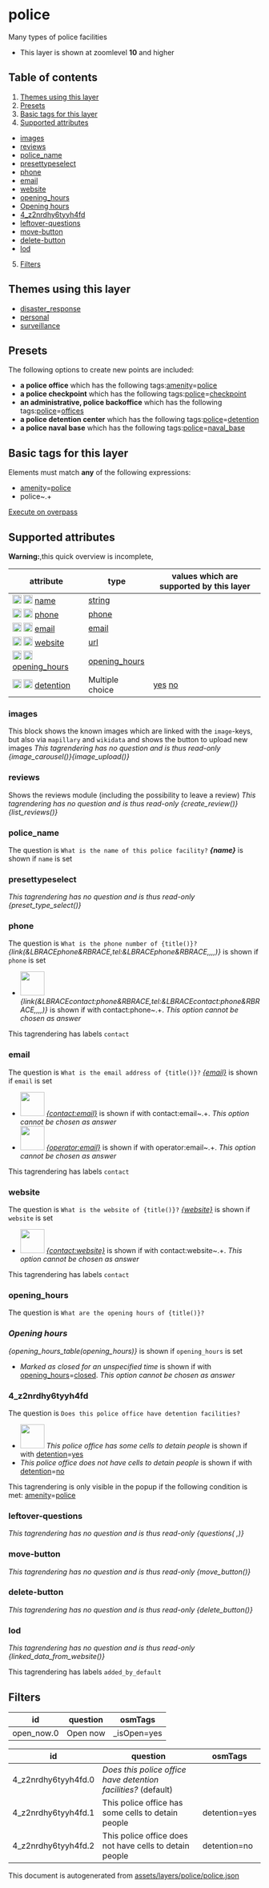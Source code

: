 [//]: # (WARNING: this file is automatically generated. Please find the sources at the bottom and edit those sources)

# police

Many types of police facilities 

 - This layer is shown at zoomlevel **10** and higher

## Table of contents

1. [Themes using this layer](#themes-using-this-layer)
2. [Presets](#presets)
3. [Basic tags for this layer](#basic-tags-for-this-layer)
4. [Supported attributes](#supported-attributes)
  - [images](#images)
  - [reviews](#reviews)
  - [police_name](#police_name)
  - [presettypeselect](#presettypeselect)
  - [phone](#phone)
  - [email](#email)
  - [website](#website)
  - [opening_hours](#opening_hours)
  - [Opening hours](#opening-hours)
  - [4_z2nrdhy6tyyh4fd](#4_z2nrdhy6tyyh4fd)
  - [leftover-questions](#leftover-questions)
  - [move-button](#move-button)
  - [delete-button](#delete-button)
  - [lod](#lod)
5. [Filters](#filters)

## Themes using this layer

 - [disaster_response](https://mapcomplete.org/disaster_response)
 - [personal](https://mapcomplete.org/personal)
 - [surveillance](https://mapcomplete.org/surveillance)

## Presets

The following options to create new points are included:

 - **a police office** which has the following tags:<a href='https://wiki.openstreetmap.org/wiki/Key:amenity' target='_blank'>amenity</a>=<a href='https://wiki.openstreetmap.org/wiki/Tag:amenity%3Dpolice' target='_blank'>police</a>
 - **a police checkpoint** which has the following tags:<a href='https://wiki.openstreetmap.org/wiki/Key:police' target='_blank'>police</a>=<a href='https://wiki.openstreetmap.org/wiki/Tag:police%3Dcheckpoint' target='_blank'>checkpoint</a>
 - **an administrative, police backoffice** which has the following tags:<a href='https://wiki.openstreetmap.org/wiki/Key:police' target='_blank'>police</a>=<a href='https://wiki.openstreetmap.org/wiki/Tag:police%3Doffices' target='_blank'>offices</a>
 - **a police detention center** which has the following tags:<a href='https://wiki.openstreetmap.org/wiki/Key:police' target='_blank'>police</a>=<a href='https://wiki.openstreetmap.org/wiki/Tag:police%3Ddetention' target='_blank'>detention</a>
 - **a police naval base** which has the following tags:<a href='https://wiki.openstreetmap.org/wiki/Key:police' target='_blank'>police</a>=<a href='https://wiki.openstreetmap.org/wiki/Tag:police%3Dnaval_base' target='_blank'>naval_base</a>

## Basic tags for this layer

Elements must match **any** of the following expressions:

 - <a href='https://wiki.openstreetmap.org/wiki/Key:amenity' target='_blank'>amenity</a>=<a href='https://wiki.openstreetmap.org/wiki/Tag:amenity%3Dpolice' target='_blank'>police</a>
 - police~.+

[Execute on overpass](http://overpass-turbo.eu/?Q=%5Bout%3Ajson%5D%5Btimeout%3A90%5D%3B%28%20%20%20%20nwr%5B%22amenity%22%3D%22police%22%5D%28%7B%7Bbbox%7D%7D%29%3B%0A%20%20%20%20nwr%5B%22police%22%5D%28%7B%7Bbbox%7D%7D%29%3B%0A%29%3Bout%20body%3B%3E%3Bout%20skel%20qt%3B)

## Supported attributes

**Warning:**,this quick overview is incomplete,

| attribute | type | values which are supported by this layer |
-----|-----|----- |
| <a target="_blank" href='https://taginfo.openstreetmap.org/keys/name#values'><img src='https://mapcomplete.org/assets/svg/search.svg' height='18px'></a> <a target="_blank" href='https://taghistory.raifer.tech/?#***/name/'><img src='https://mapcomplete.org/assets/svg/statistics.svg' height='18px'></a> [name](https://wiki.openstreetmap.org/wiki/Key:name) | [string](../SpecialInputElements.md#string) |  |
| <a target="_blank" href='https://taginfo.openstreetmap.org/keys/phone#values'><img src='https://mapcomplete.org/assets/svg/search.svg' height='18px'></a> <a target="_blank" href='https://taghistory.raifer.tech/?#***/phone/'><img src='https://mapcomplete.org/assets/svg/statistics.svg' height='18px'></a> [phone](https://wiki.openstreetmap.org/wiki/Key:phone) | [phone](../SpecialInputElements.md#phone) |  |
| <a target="_blank" href='https://taginfo.openstreetmap.org/keys/email#values'><img src='https://mapcomplete.org/assets/svg/search.svg' height='18px'></a> <a target="_blank" href='https://taghistory.raifer.tech/?#***/email/'><img src='https://mapcomplete.org/assets/svg/statistics.svg' height='18px'></a> [email](https://wiki.openstreetmap.org/wiki/Key:email) | [email](../SpecialInputElements.md#email) |  |
| <a target="_blank" href='https://taginfo.openstreetmap.org/keys/website#values'><img src='https://mapcomplete.org/assets/svg/search.svg' height='18px'></a> <a target="_blank" href='https://taghistory.raifer.tech/?#***/website/'><img src='https://mapcomplete.org/assets/svg/statistics.svg' height='18px'></a> [website](https://wiki.openstreetmap.org/wiki/Key:website) | [url](../SpecialInputElements.md#url) |  |
| <a target="_blank" href='https://taginfo.openstreetmap.org/keys/opening_hours#values'><img src='https://mapcomplete.org/assets/svg/search.svg' height='18px'></a> <a target="_blank" href='https://taghistory.raifer.tech/?#***/opening_hours/'><img src='https://mapcomplete.org/assets/svg/statistics.svg' height='18px'></a> [opening_hours](https://wiki.openstreetmap.org/wiki/Key:opening_hours) | [opening_hours](../SpecialInputElements.md#opening_hours) |  |
| <a target="_blank" href='https://taginfo.openstreetmap.org/keys/detention#values'><img src='https://mapcomplete.org/assets/svg/search.svg' height='18px'></a> <a target="_blank" href='https://taghistory.raifer.tech/?#***/detention/'><img src='https://mapcomplete.org/assets/svg/statistics.svg' height='18px'></a> [detention](https://wiki.openstreetmap.org/wiki/Key:detention) | Multiple choice | [yes](https://wiki.openstreetmap.org/wiki/Tag:detention%3Dyes) [no](https://wiki.openstreetmap.org/wiki/Tag:detention%3Dno) |

### images
This block shows the known images which are linked with the `image`-keys, but also via `mapillary` and `wikidata` and shows the button to upload new images
_This tagrendering has no question and is thus read-only_
*{image_carousel()}{image_upload()}*

### reviews
Shows the reviews module (including the possibility to leave a review)
_This tagrendering has no question and is thus read-only_
*{create_review()}{list_reviews()}*

### police_name

The question is `What is the name of this police facility?`
*<b>{name}</b>* is shown if `name` is set

### presettypeselect

_This tagrendering has no question and is thus read-only_
*{preset_type_select()}*

### phone

The question is `What is the phone number of {title()}?`
*{link(&LBRACEphone&RBRACE,tel:&LBRACEphone&RBRACE,,,,)}* is shown if `phone` is set

 - <img src='https://raw.githubusercontent.com/pietervdvn/MapComplete/develop/./assets/layers/questions/phone.svg' style='width: 3rem; height: 3rem'> *{link(&LBRACEcontact:phone&RBRACE,tel:&LBRACEcontact:phone&RBRACE,,,,)}* is shown if with contact:phone~.+. _This option cannot be chosen as answer_

This tagrendering has labels 
`contact`

### email

The question is `What is the email address of {title()}?`
*<a href='mailto:{email}' target='_blank' rel='noopener'>{email}</a>* is shown if `email` is set

 - <img src='https://raw.githubusercontent.com/pietervdvn/MapComplete/develop/./assets/svg/envelope.svg' style='width: 3rem; height: 3rem'> *<a href='mailto:{contact:email}' target='_blank' rel='noopener'>{contact:email}</a>* is shown if with contact:email~.+. _This option cannot be chosen as answer_
 - <img src='https://raw.githubusercontent.com/pietervdvn/MapComplete/develop/./assets/svg/envelope.svg' style='width: 3rem; height: 3rem'> *<a href='mailto:{operator:email}' target='_blank' rel='noopener'>{operator:email}</a>* is shown if with operator:email~.+. _This option cannot be chosen as answer_

This tagrendering has labels 
`contact`

### website

The question is `What is the website of {title()}?`
*<a href='{website}' rel='nofollow noopener noreferrer' target='_blank'>{website}</a>* is shown if `website` is set

 - <img src='https://raw.githubusercontent.com/pietervdvn/MapComplete/develop/./assets/layers/icons/website.svg' style='width: 3rem; height: 3rem'> *<a href='{contact:website}' rel='nofollow noopener noreferrer' target='_blank'>{contact:website}</a>* is shown if with contact:website~.+. _This option cannot be chosen as answer_

This tagrendering has labels 
`contact`

### opening_hours

The question is `What are the opening hours of {title()}?`
*<h3>Opening hours</h3>{opening_hours_table(opening_hours)}* is shown if `opening_hours` is set

 -  *Marked as closed for an unspecified time* is shown if with <a href='https://wiki.openstreetmap.org/wiki/Key:opening_hours' target='_blank'>opening_hours</a>=<a href='https://wiki.openstreetmap.org/wiki/Tag:opening_hours%3Dclosed' target='_blank'>closed</a>. _This option cannot be chosen as answer_

### 4_z2nrdhy6tyyh4fd

The question is `Does this police office have detention facilities?`

 - <img src='https://raw.githubusercontent.com/pietervdvn/MapComplete/develop/./assets/layers/police/jail.svg' style='width: 3rem; height: 3rem'> *This police office has some cells to detain people* is shown if with <a href='https://wiki.openstreetmap.org/wiki/Key:detention' target='_blank'>detention</a>=<a href='https://wiki.openstreetmap.org/wiki/Tag:detention%3Dyes' target='_blank'>yes</a>
 -  *This police office does not have cells to detain people* is shown if with <a href='https://wiki.openstreetmap.org/wiki/Key:detention' target='_blank'>detention</a>=<a href='https://wiki.openstreetmap.org/wiki/Tag:detention%3Dno' target='_blank'>no</a>

This tagrendering is only visible in the popup if the following condition is met: <a href='https://wiki.openstreetmap.org/wiki/Key:amenity' target='_blank'>amenity</a>=<a href='https://wiki.openstreetmap.org/wiki/Tag:amenity%3Dpolice' target='_blank'>police</a>

### leftover-questions

_This tagrendering has no question and is thus read-only_
*{questions( ,)}*

### move-button

_This tagrendering has no question and is thus read-only_
*{move_button()}*

### delete-button

_This tagrendering has no question and is thus read-only_
*{delete_button()}*

### lod

_This tagrendering has no question and is thus read-only_
*{linked_data_from_website()}*

This tagrendering has labels 
`added_by_default`

## Filters

| id | question | osmTags |
-----|-----|----- |
| open_now.0 | Open now | _isOpen=yes |

| id | question | osmTags |
-----|-----|----- |
| 4_z2nrdhy6tyyh4fd.0 | *Does this police office have detention facilities?* (default) |  |
| 4_z2nrdhy6tyyh4fd.1 | This police office has some cells to detain people | detention=yes |
| 4_z2nrdhy6tyyh4fd.2 | This police office does not have cells to detain people | detention=no |



This document is autogenerated from [assets/layers/police/police.json](https://github.com/pietervdvn/MapComplete/blob/develop/assets/layers/police/police.json)
